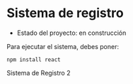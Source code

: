 <h1>Sistema de registro</h1>

- Estado del proyecto: en construcción

Para ejecutar el sistema, debes poner: 

```npm install react```

Sistema de Registro 2
